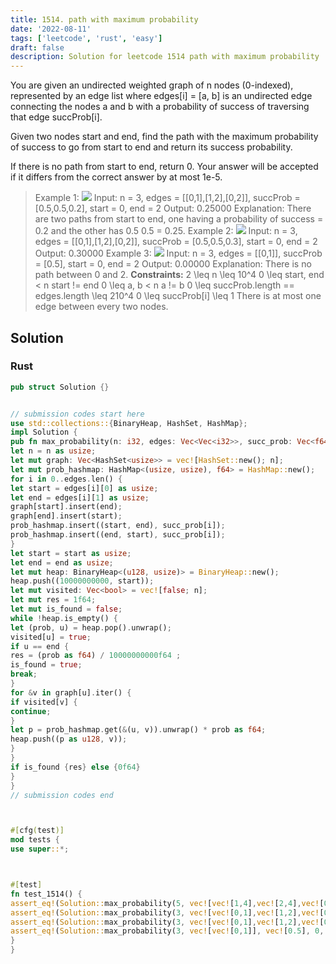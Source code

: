 ```yaml
---
title: 1514. path with maximum probability
date: '2022-08-11'
tags: ['leetcode', 'rust', 'easy']
draft: false
description: Solution for leetcode 1514 path with maximum probability
---
```




You are given an undirected weighted graph of n nodes (0-indexed), represented by an edge list where edges[i] <TeX>=</TeX> [a, b] is an undirected edge connecting the nodes a and b with a probability of success of traversing that edge succProb[i].



Given two nodes start and end, find the path with the maximum probability of success to go from start to end and return its success probability.



If there is no path from start to end, return 0. Your answer will be accepted if it differs from the correct answer by at most 1e-5.





>   Example 1:
>   ![](https://assets.leetcode.com/uploads/2019/09/20/1558_ex1.png)
>   Input: n <TeX>=</TeX> 3, edges <TeX>=</TeX> [[0,1],[1,2],[0,2]], succProb <TeX>=</TeX> [0.5,0.5,0.2], start <TeX>=</TeX> 0, end <TeX>=</TeX> 2
>   Output: 0.25000
>   Explanation: There are two paths from start to end, one having a probability of success <TeX>=</TeX> 0.2 and the other has 0.5  0.5 <TeX>=</TeX> 0.25.
>   Example 2:
>   ![](https://assets.leetcode.com/uploads/2019/09/20/1558_ex2.png)
>   Input: n <TeX>=</TeX> 3, edges <TeX>=</TeX> [[0,1],[1,2],[0,2]], succProb <TeX>=</TeX> [0.5,0.5,0.3], start <TeX>=</TeX> 0, end <TeX>=</TeX> 2
>   Output: 0.30000
>   Example 3:
>   ![](https://assets.leetcode.com/uploads/2019/09/20/1558_ex3.png)
>   Input: n <TeX>=</TeX> 3, edges <TeX>=</TeX> [[0,1]], succProb <TeX>=</TeX> [0.5], start <TeX>=</TeX> 0, end <TeX>=</TeX> 2
>   Output: 0.00000
>   Explanation: There is no path between 0 and 2.
**Constraints:**
>   	2 <TeX>\leq</TeX> n <TeX>\leq</TeX> 10^4
>   	0 <TeX>\leq</TeX> start, end < n
>   	start !<TeX>=</TeX> end
>   	0 <TeX>\leq</TeX> a, b < n
>   	a !<TeX>=</TeX> b
>   	0 <TeX>\leq</TeX> succProb.length <TeX>=</TeX><TeX>=</TeX> edges.length <TeX>\leq</TeX> 210^4
>   	0 <TeX>\leq</TeX> succProb[i] <TeX>\leq</TeX> 1
>   	There is at most one edge between every two nodes.


## Solution


### Rust
```rust
pub struct Solution {}


// submission codes start here
use std::collections::{BinaryHeap, HashSet, HashMap};
impl Solution {
pub fn max_probability(n: i32, edges: Vec<Vec<i32>>, succ_prob: Vec<f64>, start: i32, end: i32) -> f64 {
let n = n as usize;
let mut graph: Vec<HashSet<usize>> = vec![HashSet::new(); n];
let mut prob_hashmap: HashMap<(usize, usize), f64> = HashMap::new();
for i in 0..edges.len() {
let start = edges[i][0] as usize;
let end = edges[i][1] as usize;
graph[start].insert(end);
graph[end].insert(start);
prob_hashmap.insert((start, end), succ_prob[i]);
prob_hashmap.insert((end, start), succ_prob[i]);
}
let start = start as usize;
let end = end as usize;
let mut heap: BinaryHeap<(u128, usize)> = BinaryHeap::new();
heap.push((10000000000, start));
let mut visited: Vec<bool> = vec![false; n];
let mut res = 1f64;
let mut is_found = false;
while !heap.is_empty() {
let (prob, u) = heap.pop().unwrap();
visited[u] = true;
if u == end {
res = (prob as f64) / 10000000000f64 ;
is_found = true;
break;
}
for &v in graph[u].iter() {
if visited[v] {
continue;
}
let p = prob_hashmap.get(&(u, v)).unwrap() * prob as f64;
heap.push((p as u128, v));
}
}
if is_found {res} else {0f64}
}
}
// submission codes end



#[cfg(test)]
mod tests {
use super::*;



#[test]
fn test_1514() {
assert_eq!(Solution::max_probability(5, vec![vec![1,4],vec![2,4],vec![0,4],vec![0,3],vec![0,2],vec![2,3]], vec![0.37,0.17,0.93,0.23,0.39,0.04], 3, 4), 0.21390);
assert_eq!(Solution::max_probability(3, vec![vec![0,1],vec![1,2],vec![0,2]], vec![0.5,0.5,0.2], 0, 2), 0.2500);
assert_eq!(Solution::max_probability(3, vec![vec![0,1],vec![1,2],vec![0,2]], vec![0.5,0.5,0.3], 0, 2), 0.3000);
assert_eq!(Solution::max_probability(3, vec![vec![0,1]], vec![0.5], 0, 2), 0.0000);
}
}

```
